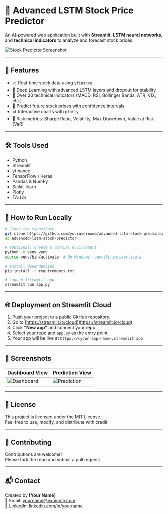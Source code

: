# 🧠 Advanced LSTM Stock Price Predictor

An AI-powered web application built with **Streamlit**, **LSTM neural networks**, and **technical indicators** to analyze and forecast stock prices.

![Stock Predictor Screenshot](https://user-images.githubusercontent.com/example/screenshot.png)

---

## 📌 Features

- 📈 Real-time stock data using `yfinance`
- 🧠 Deep Learning with advanced LSTM layers and dropout for stability
- 🧮 Over 20 technical indicators (MACD, RSI, Bollinger Bands, ATR, VIX, etc.)
- 🔮 Predict future stock prices with confidence intervals
- 📊 Interactive charts with `plotly`
- 🧾 Risk metrics: Sharpe Ratio, Volatility, Max Drawdown, Value at Risk (VaR)

---

## 🛠️ Tools Used

- Python
- Streamlit
- yfinance
- TensorFlow / Keras
- Pandas & NumPy
- Scikit-learn
- Plotly
- TA-Lib

---

## 🚀 How to Run Locally

```bash
# Clone the repository
git clone https://github.com/yourusername/advanced-lstm-stock-predictor.git
cd advanced-lstm-stock-predictor

# (Optional) Create a virtual environment
python -m venv venv
source venv/bin/activate  # On Windows: venv\Scripts\activate

# Install dependencies
pip install -r requirements.txt

# Launch Streamlit app
streamlit run app.py
```

---

## 🌐 Deployment on Streamlit Cloud

1. Push your project to a public GitHub repository.
2. Go to [https://streamlit.io/cloud](https://streamlit.io/cloud)
3. Click **“New app”** and connect your repo.
4. Select your repo and `app.py` as the entry point.
5. Your app will be live at `https://<your-app-name>.streamlit.app`

---

## 📸 Screenshots

| Dashboard View | Prediction View |
|----------------|-----------------|
| ![Dashboard](assets/dashboard.png) | ![Prediction](assets/prediction.png) |

---

## 📄 License

This project is licensed under the MIT License.  
Feel free to use, modify, and distribute with credit.

---

## 🤝 Contributing

Contributions are welcome!  
Please fork the repo and submit a pull request.

---

## 📬 Contact

Created by **[Your Name]**  
📧 Email: yourname@example.com  
🔗 LinkedIn: [linkedin.com/in/yourname](https://linkedin.com/in/yourname)
